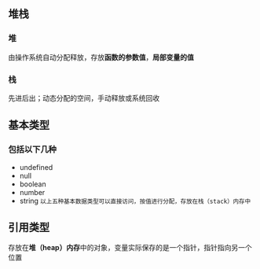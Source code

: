 ## 堆栈
### 堆
由操作系统自动分配释放，存放**函数的参数值**，**局部变量的值**
### 栈
先进后出；动态分配的空间，手动释放或系统回收

## 基本类型
### 包括以下几种
+ undefined
+ null
+ boolean
+ number
+ string
`以上五种基本数据类型可以直接访问，按值进行分配，存放在栈（stack）内存中`

## 引用类型
存放在**堆（heap）内存**中的对象，变量实际保存的是一个指针，指针指向另一个位置